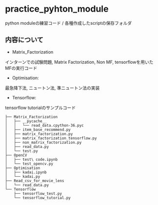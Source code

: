 # practice_pyhton_module
python moduleの練習コード / 各種作成したscriptの保存フォルダ

## 内容について

- Matrix_Factorization

インターンでの試験問題, Matrix Factorization, Non MF, tensorflowを用いたMFの実行コード

- Optimisation: 

最急降下法, ニュートン法, 準ニュートン法の実装

- Tensorflow:

tensorflow tutorialのサンプルコード

```
├── Matrix_Factorization
│   ├── __pycache__
│   │   └── read_data.cpython-36.pyc
│   ├── item_base_recommend.py
│   ├── matrix_factorization.py
│   ├── matrix_factorization_tensorflow.py
│   ├── non_matrix_factorization.py
│   ├── read_data.py
│   └── test.py
├── OpenCV
│   ├── test\ code.ipynb
│   └── test_opencv.py
├── Optimisation
│   ├── kadai.ipynb
│   └── kadai.py
├── Read_csv_for_movie_lens
│   └── read_data.py
└── Tensorflow
    ├── tensorflow_test.py
    └── tensorflow_tutorial.py
```
